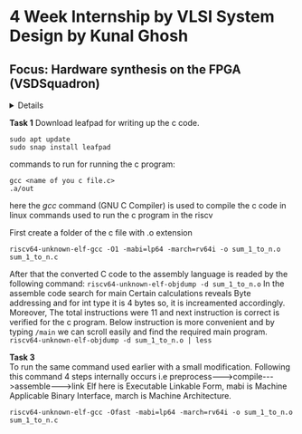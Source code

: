 # 4 Week Internship by VLSI System Design by Kunal Ghosh
## Focus: Hardware synthesis on the FPGA (VSDSquadron) 

<details>
</summary>About VSDSquadron</summary>













Oracle Virtual Machine platform is used for running the ubuntu linux vmi as provided. It is an user friendly desktop app used for virualization.
</details>

**Task 1**                                              <!-- add these commands only not explanation in the task folders -->
Download leafpad for writing up the c code.
```
sudo apt update
sudo snap install leafpad 
```


commands to run for running the c program:

```
gcc <name of you c file.c>
.a/out
```
here the *gcc* command (GNU C Compiler) is used to compile the c code in linux
commands used to run the c program in the riscv

First create a folder of the c file with .o extension

`riscv64-unknown-elf-gcc -O1 -mabi=lp64 -march=rv64i -o sum_1_to_n.o sum_1_to_n.c`

<!--lp = longpointer -->

After that the converted C code to the assembly language is readed by the following command:
`riscv64-unknown-elf-objdump -d sum_1_to_n.o`    <!-- d is disassemble -->
In the assemble code search for main
Certain calculations reveals Byte addressing and for int type it is 4 bytes so, it is increamented accordingly. Moreover, The total instructions were 11 and next instruction is correct is verified for the c program.
Below instruction is more convenient and by typing `/main` we can scroll easily and find the required main program.
`riscv64-unknown-elf-objdump -d sum_1_to_n.o | less `  

**Task 3**  
To run the same command used earlier with a small modification.
Following this command 4 steps internally occurs i.e preprocess--->compile--->assemble--->link Elf here is Executable Linkable Form, mabi is Machine Applicable Binary Interface, march is Machine Architecture.

`riscv64-unknown-elf-gcc -Ofast -mabi=lp64 -march=rv64i -o sum_1_to_n.o sum_1_to_n.c`



